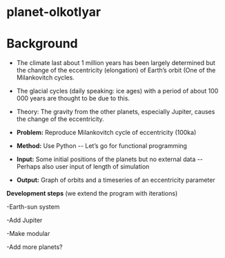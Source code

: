 # planet-olkotlyar

# Background

- The climate last about 1 million years has been largely determined but the change of the eccentricity (elongation) of Earth’s orbit (One of the Milankovitch cycles.

- The glacial cycles (daily speaking: ice ages) with a period of about 100 000 years are thought to be due to this.

- Theory: The gravity from the other planets, especially Jupiter, causes the change of the eccentricity.

- **Problem:** Reproduce Milankovitch cycle of eccentricity (100ka)

- **Method:** Use Python
-- Let’s go for functional programming

- **Input:** Some initial positions of the planets but no external data
--Perhaps also user input of length of simulation

- **Output:** Graph of orbits and a timeseries of an eccentricity parameter

**Development steps** (we extend the program with iterations)

-Earth-sun system

-Add Jupiter

-Make modular

-Add more planets?
